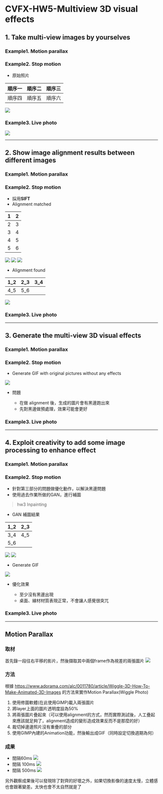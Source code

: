 # CVFX-HW5-Multiview 3D visual effects


## 1. Take multi-view images by yourselves

### Example1. Motion parallax

### Example2. Stop motion
* 原始照片

| 順序一 | 順序二 | 順序三 |
| :--------: | :--------: | :--------: |
| 順序四     | 順序五     | 順序六     |

![](https://i.imgur.com/b8bSrcW.jpg)

### Example3. Live photo
![](https://imgur.com/EMjJ1VO.jpg)

---
## 2. Show image alignment results between different images

### Example1. Motion parallax

### Example2. Stop motion
* 採用**SIFT**
* Alignment matched

| 1 | 2 |
| :--------: | :--------: |
| 2     | 3     |
| 3     | 4     |
| 4     | 5     |
| 5     | 6     |

![](https://i.imgur.com/gI5YUE3.jpg)
![](https://i.imgur.com/WBEOmS8.jpg)
![](https://i.imgur.com/Qrxl3kf.jpg)

* Alignment found

| 1_2 | 2_3 | 3_4 |
| :--------: | :--------: | :--------: |
| 4_5     | 5_6     |      |

![](https://i.imgur.com/SU0hPFU.jpg)



### Example3. Live photo




---
## 3. Generate the multi-view 3D visual effects

### Example1. Motion parallax

### Example2. Stop motion
* Generate GIF with original pictures without any effects

![](output.gif)

* 問題

    - 在做 alignment 後，生成的圖片會有黑邊跑出來
    - 先對黑邊做預處理，效果可能會更好

### Example3. Live photo




---
## 4. Exploit creativity to add some image processing to enhance effect

### Example1. Motion parallax

### Example2. Stop motion
* 針對第三部分的問題做優化動作，以解決黑邊問題
* 使用過去作業所做的GAN，進行補圖
> hw3 Inpainting
* GAN 補圖結果

| 1_2 | 2_3 |
| :--------: | :--------: |
| 3_4     | 4_5     |
| 5_6     |      |

![](https://i.imgur.com/R9Hwt17.jpg)
![](https://i.imgur.com/57wmpYs.png)

* Generate GIF

![](https://i.imgur.com/o0ZkB8C.gif)

* 優化效果

    - 至少沒有黑邊出現
    - 桌面、線材材質表現正常，不會讓人感覺很突兀

### Example3. Live photo




---


## Motion Parallax
### 取材
首先錄一段往右平移的影片，然後擷取其中兩個frame作為視差的兩張圖片
![](https://i.imgur.com/A1zbYv7.jpg)

### 方法
根據 https://www.adorama.com/alc/0011780/article/Wiggle-3D-How-To-Make-Animated-3D-Images 的方法來實作Motion Parallax(Wiggle Photo)
1. 使用修圖軟體(在此使用GIMP)載入兩張圖片
2. 將layer上面的圖片透明度設為50%
3. 將兩張圖片疊起來（可以使用alignment的方式，然而實際測試後，人工疊起來應該就足夠了，alignment造成的變形造成效果反而不是那麼的好）
4. 裁切掉邊邊照片沒有重疊的部分
5. 使用GIMP內建的Animation功能，然後輸出成GIF（同時設定切換週期為何）
### 成果
- 間隔60ms
![](https://i.imgur.com/fjlVnH0.gif)
- 間隔 100ms
![](https://i.imgur.com/i4BQBSS.gif)
- 間隔 500ms
![](https://i.imgur.com/hRwDkhM.gif) 

另外觀察成果後可以發現除了對齊的好壞之外，如果切換影像的速度太慢，立體感也會跟著變差。太快也會不太自然就是了
